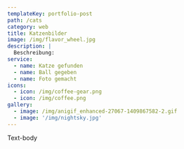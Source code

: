 ```yaml
---
templateKey: portfolio-post
path: /cats
category: web
title: Katzenbilder
image: /img/flavor_wheel.jpg
description: |
  Beschreibung:
service:
  - name: Katze gefunden
  - name: Ball gegeben
  - name: Foto gemacht
icons:
  - icon: /img/coffee-gear.png
  - icon: /img/coffee.png
gallery:
  - image: /img/anigif_enhanced-27067-1409867582-2.gif
  - image: '/img/nightsky.jpg'
---
```

Text-body

